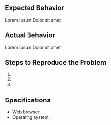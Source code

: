 ## Expected Behavior

Lorem Ipsum Dolor sit amet

## Actual Behavior

Lorem Ipsum Dolor sit amet

## Steps to Reproduce the Problem

1.
2.
3.

## Specifications ##

- Web browser:
- Operating system:
